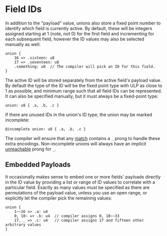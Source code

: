 # Field IDs
In addition to the "payload" value, unions also store a fixed point number to identify which field is currently active.  By default, these will be integers assigned starting at 1 (note, not 0) for the first field and incrementing for each subsequent field, however the ID values may also be selected manually as well:
```verdi
union {
    16 => .sixteen: u8
    17 => .seventeen: u8
    .something: u8  // The compiler will pick an ID for this field.
}
```

The active ID will be stored separately from the active field's payload value.  By default the type of the ID will be the fixed point type with ULP as close to 1 as possible, and minimum range such that all field IDs can be represented.  It can also be specified manually, but it must always be a fixed-point type:
```verdi
union: u8 { .a, .b, .c }
```

If there are unused IDs in the union's ID type, the union may be marked incomplete:
```verdi
@incomplete union: u8 { .a, .b, .c }
```
The compiler will ensure that any [match](../expr/match.md) contains a `_` prong to handle these extra encodings.  Non-incomplete unions will always have an implicit [unreachable](builtin.md#unreachable-and-noreturn) prong for `_`.

## Embedded Payloads
It occasionally makes sense to embed one or more fields' payloads directly in the ID value by providing a list or range of ID values to correlate with a particular field.  Exactly as many values must be specified as there are permutations of the payload value, unless you use an open range, or explicitly let the compiler pick the remaining values:
```verdi
union {
    1~~16 => .a: u4
    0, 18~ => .b: u4  // compiler assigns 0, 18~~33
    17, _ => .c: u4   // compiler assigns 17 and fifteen other arbitrary values
}
```
